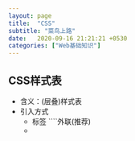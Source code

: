 ```yaml
---
layout: page
title:  "CSS"
subtitle: "菜鸟上路"
date:   2020-09-16 21:21:21 +0530
categories: ["Web基础知识"]
---
```


## CSS样式表

- 含义：(层叠)样式表
- 引入方式
   - <link>标签 ````外联(推荐)
   - <style>:在heard标签中书写<style> ```内切
   - <style>属性:style属性值是css代码 ```内联（一般不使用）
- 书写规范 
    - 选择器，你要为页面中的那一块设置样式
      - 基础选择器
          -  `*` 通配符选择器
          - `tagName` 标签选择器 直接使用标签名
          - `.class` 类选择器，给标签添加一个class属性
          - `#idName` id选择器，给标签添加一个id属性 同一个id名在同一个页面中只可以出现一次
        - 基础选择器的优先级 id > class > tag > *

## 常见属性整理

- 文本属性

- 边框属性

- 背景属性

- 盒子模型属性
    - 内边距属性
    - 外边距属性
    - display属性

- 布局属性
   - 表格布局
      - 好处：宽度可以根据内容任意收缩
      - 缺点：不能够适配
      - 使用场景：使用场景基本不开发布局变化
   - 定位布局
      - position属性
         - relative：(相对定位),为absolute提供参照物
            - 是原先位置的左上角
            - 在主文档流的位置不会被占据
         - absolute：(绝对定位)
           - 离当前元素最近一个position属性不为normal的元素的左上角为参考点，如果当前元素所有父级元素都为normal，那么以body的左上角为参照物（没有设置position属性的均为normal）
           - 在主文档流是位置会被占据
         - fixed：(固定定位),页面中不随滚动而变化
           - 参考点为body左上角
        - 辅助属性：left，right，top，bottom配合其他一起使用，如果不设置默认为left为0，top为0
        - 好处：1.方便开发。2.直观并且游离与主文档流而布局。
        - 缺点：同样不能过适配，适配难度较高。
        - 使用场景：一般用于微小的布局，运用在前端主键中

   - 浮动布局
       - float:
       - 好处：游离与主文档中，可以实现简单适配布局，脱离主文档流。
       - 缺点：手机端布局限制较大
       - 使用场景：使用PC端
   - 弹性盒子布局
       - display：flex
       - 好处：适用于手机端，可以控制元素的宽高
       - 使用场景：适用于手机端和pc端

## input标签的type类型整理
- 提交按钮：当`<input type="submit">`时，为了提交按钮
- 重置按钮：当`<input type="reset">`时，为重置按钮
- 普通按钮：当`<input type="button">`时，为普通按钮

- 单选框和复选框：
  - 单选框按钮：当`<input type="radio">`时，为单选框按钮
  - 复选框按钮：当`<input type="checkbox">`时，为复选框按钮

- 隐藏域：当`<input type="hidden">`时，为隐藏表单域

## css属性
- color : /*文字颜色*/
- font-family :/*文字字体*/
- font-size : /*文字大小*/ 
- font-weight:bold; /*文字粗体*/ 
- vertical-align:sub; /*下标字*/ 
- vertical-align:super; /*上标字*/
- background-color:/*背景颜色*/  
- a /*所有超链接*/ 
- a:link /*超链接文字格式*/
- float:left|right|none
- background-color:数值 (背景颜色)
- background-image: url(URL)|none (背景图片)
- text-align:right; /*文字右对齐*/  
- text-align:left; /*文字左对齐*/ 
- text-align:center; /*文字居中对齐*/ 




 ```css
 * {
     属性名：属性值
 }
 div {
     属性名：属性值
 }
 .table {
     属性名：属性值
 }

#table {
     属性名：属性值
}

 ```

